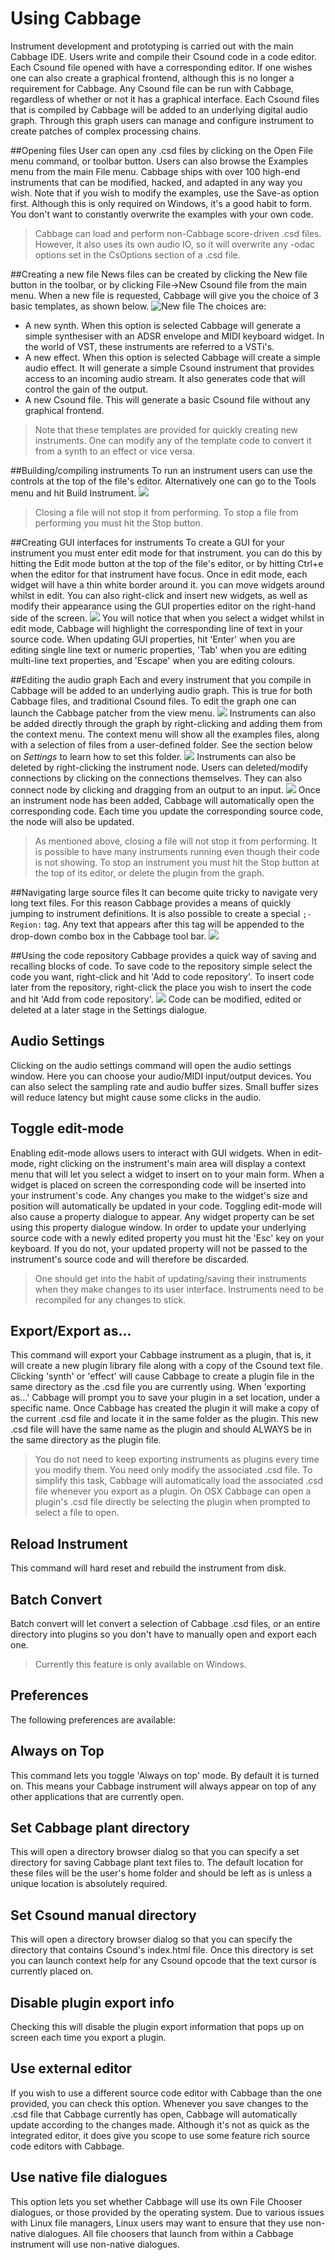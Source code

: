 # Using Cabbage

Instrument development and prototyping is carried out with the main Cabbage IDE. Users write and compile their Csound code in a code editor. Each Csound file opened with have a corresponding editor. If one wishes one can also create a graphical frontend, although this is no longer a requirement for Cabbage. Any Csound file can be run with Cabbage, regardless of whether or not it has a graphical interface. Each Csound files that is compiled by Cabbage will be added to an underlying digital audio graph. Through this graph users can manage and configure instrument to create patches of complex processing chains. 


##Opening files
User can open any .csd files by clicking on the Open File menu command, or toolbar button. Users can also browse the Examples menu from the main File menu. Cabbage ships with over 100 high-end instruments that can be modified, hacked, and adapted in any way you wish. Note that if you wish to modify the examples, use the Save-as option first. Although this is only required on Windows, it's a good habit to form. You don't want to constantly overwrite the examples with your own code. 
>Cabbage can load and perform non-Cabbage score-driven .csd files. However, it also uses its own audio IO, so it will overwrite any -odac options set in the CsOptions section of a .csd file. 

##Creating a new file
News files can be created by clicking the New file button in the toolbar, or by clicking File->New Csound file from the main menu. When a new file is requested, Cabbage will give you the choice of 3 basic templates, as shown below. 
![New file](images/new_file.gif)
The choices are:
- A new synth. When this option is selected Cabbage will generate a simple synthesiser with an ADSR envelope and MIDI keyboard widget. In the world of VST, these instruments are referred to a VSTi's. 
- A new effect. When this option is selected Cabbage will create a simple audio effect. It will generate a simple Csound instrument that provides access to an incoming audio stream. It also generates code that will control the gain of the output.  
- A new Csound file. This will generate a basic Csound file without any graphical frontend. 

>Note that these templates are provided for quickly creating new instruments. One can modify any of the template code to convert it from a synth to an effect or vice versa. 

##Building/compiling instruments
To run an instrument users can use the controls at the top of the file's editor. Alternatively one can go to the Tools menu and hit Build Instrument. 
![](images/first_synth.gif)
>Closing a file will not stop it from performing. To stop a file from performing you must hit the Stop button.  

##Creating GUI interfaces for instruments
To create a GUI for your instrument you must enter edit mode for that instrument. you can do this by hitting the Edit mode button at the top of the file's editor, or by hitting Ctrl+e when the editor for that instrument have focus. Once in edit mode, each widget will have a thin white border around it. you can move widgets around whilst in edit. You can also right-click and insert new widgets, as well as modify their appearance using the GUI properties editor on the right-hand side of the screen. 
![](images/edit_mode.gif)
You will notice that when you select a widget whilst in edit mode, Cabbage will highlight the corresponding line of text in your source code. When updating GUI properties, hit 'Enter' when you are editing single line text or numeric properties, 'Tab' when you are editing multi-line text properties, and 'Escape' when you are editing colours. 

##Editing the audio graph
Each and every instrument that you compile in Cabbage will be added to an underlying audio graph. This is true for both Cabbage files, and traditional Csound files. To edit the graph one can launch the Cabbage patcher from the view menu. 
![](images/synth_graph.gif)
Instruments can also be added directly through the graph by right-clicking and adding them from the context menu. The context menu will show all the examples files, along with a selection of files from a user-defined folder. See the section below on *Settings* to learn how to set this folder. 
![](images/audio_graph_add.gif)
Instruments can also be deleted by right-clicking the instrument node. Users can deleted/modify connections by clicking on the connections themselves. They can also connect node by clicking and dragging from an output to an input.
![](images/audio_graph_modify.gif) 
Once an instrument node has been added, Cabbage will automatically open the corresponding code. Each time you update the corresponding source code, the node will also be updated. 
>As mentioned above, closing a file will not stop it from performing. It is possible to have many instruments running even though their code is not showing. To stop an instrument you must hit the Stop button at the top of its editor, or delete the plugin from the graph.

##Navigating large source files
It can become quite tricky to navigate very long text files. For this reason Cabbage provides a means of quickly jumping to instrument definitions. It is also possible to create a special `;- Region:` tag. Any text that appears after this tag will be appended to the drop-down combo box in the Cabbage tool bar.
![](images/navigate_code.gif) 

##Using the code repository
Cabbage provides a quick way of saving and recalling blocks of code. To save code to the repository simple select the code you want, right-click and hit 'Add to code repository'. To insert code later from the repository, right-click the place you wish to insert the code and hit 'Add from code repository'.
![](images/code_repo.gif)
Code can be modified, edited or deleted at a later stage in the Settings dialogue. 


## Audio Settings
Clicking on the audio settings command will open the audio settings window. Here you can choose your audio/MIDI input/output devices. You can also select the sampling rate and audio buffer sizes. Small buffer sizes will reduce latency but might cause some clicks in the audio. 

## Toggle edit-mode
Enabling edit-mode allows users to interact with GUI widgets. When in edit-mode, right clicking on the instrument's main area will display a context menu that will let you select a widget to insert on to your main form. When a widget is placed on screen the corresponding code will be inserted into your instrument's code. Any changes you make to the widget's size and position will automatically be updated in your code. Toggling edit-mode will also cause a property dialogue to appear. Any widget property can be set using this property dialogue window. In order to update your underlying source code with a newly edited property you must hit the 'Esc' key on your keyboard. If you do not, your updated property will not be passed to the instrument's source code and will therefore be discarded.  

> One should get into the habit of updating/saving their instruments when they make changes to its user interface. Instruments need to be recompiled for any changes to stick.   

## Export/Export as...

This command will export your Cabbage instrument as a plugin, that is, it will create a new plugin library file along with a copy of the Csound text file. Clicking 'synth' or 'effect' will cause Cabbage to create a plugin file in the same directory as the .csd file you are currently using. When 'exporting as...' Cabbage will prompt you to save your plugin in a set location, under a specific name. Once Cabbage has created the plugin it will make a copy of the current .csd file and locate it in the same folder as the plugin. This new .csd file will have the same name as the plugin and should ALWAYS be in the same directory as the plugin file. 

> You do not need to keep exporting instruments as plugins every time you modify them. You need only modify the associated .csd file. To simplify this task, Cabbage will automatically load the associated .csd file whenever you export as a plugin. On OSX Cabbage can open a plugin's .csd file directly be selecting the plugin when prompted to select a file to open. 

## Reload Instrument
This command will hard reset and rebuild the instrument from disk. 

## Batch Convert 
Batch convert will let convert a selection of Cabbage .csd files, or an entire directory into plugins so you don't have to manually open and export each one.  

> Currently this feature is only available on Windows.

## Preferences
The following preferences are available:

## Always on Top
This command lets you toggle 'Always on top' mode. By default it is turned on. This means your Cabbage instrument will always appear on top of any other applications that are currently open. 

## Set Cabbage plant directory
This will open a directory browser dialog so that you can specify a set directory for saving Cabbage plant text files to. The default location for these files will be the user's home folder and should be left as is unless a unique location is absolutely required. 

## Set Csound manual directory
This will open a directory browser dialog so that you can specify the directory that contains Csound's index.html file. Once this directory is set you can launch context help for any Csound opcode that the text cursor is currently placed on. 

## Disable plugin export info
Checking this will disable the plugin export information that pops up on screen each time you export a plugin. 

## Use external editor
If you wish to use a different source code editor with Cabbage than the one provided, you can check this option. Whenever you save changes to the .csd file that Cabbage currently has open, Cabbage will automatically update according to the changes made. Although it's not as quick as the integrated editor, it does give you scope to use some feature rich source code editors with Cabbage.   
## Use native file dialogues

This option lets you set whether Cabbage will use its own File Chooser dialogues, or those provided by the operating system. Due to various issues with Linux file managers, Linux users may want to ensure that they use non-native dialogues. All file choosers that launch from within a Cabbage instrument will use non-native dialogues. 